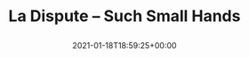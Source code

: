 ---
retweeted: false
source: <a href="https://mobile.twitter.com" rel="nofollow">Twitter Web App</a>
entities:
  user_mentions: []
  urls: []
  symbols: []
  media:
  - expanded_url: https://twitter.com/bascht/status/1351242808980615168/photo/1
    indices:
    - '30'
    - '53'
    url: https://t.co/ZcVE6YGnVx
    media_url: http://pbs.twimg.com/media/EsCUF6vXUAA_DJS.png
    id_str: '1351242717599322112'
    id: '1351242717599322112'
    media_url_https: https://pbs.twimg.com/media/EsCUF6vXUAA_DJS.png
    sizes:
      medium:
        w: '297'
        h: '115'
        resize: fit
      small:
        w: '297'
        h: '115'
        resize: fit
      thumb:
        w: '115'
        h: '115'
        resize: crop
      large:
        w: '297'
        h: '115'
        resize: fit
    type: photo
    display_url: pic.twitter.com/ZcVE6YGnVx
  hashtags: []
display_text_range:
- '0'
- '53'
favorite_count: '2'
id_str: '1351242808980615168'
truncated: false
retweet_count: '0'
id: '1351242808980615168'
possibly_sensitive: false
created_at: Mon Jan 18 18:59:25 +0000 2021
favorited: false
full_text: La Dispute – Such Small Hands
lang: en
extended_entities:
  media:
  - expanded_url: https://twitter.com/bascht/status/1351242808980615168/photo/1
    indices:
    - '30'
    - '53'
    url: https://t.co/ZcVE6YGnVx
    media_url: http://pbs.twimg.com/media/EsCUF6vXUAA_DJS.png
    id_str: '1351242717599322112'
    id: '1351242717599322112'
    media_url_https: https://pbs.twimg.com/media/EsCUF6vXUAA_DJS.png
    sizes:
      medium:
        w: '297'
        h: '115'
        resize: fit
      small:
        w: '297'
        h: '115'
        resize: fit
      thumb:
        w: '115'
        h: '115'
        resize: crop
      large:
        w: '297'
        h: '115'
        resize: fit
    type: photo
    display_url: pic.twitter.com/ZcVE6YGnVx
tags:
- pesos/twitter
date: '2021-01-18T18:59:25+00:00'
src: https://twitter.com/bascht/status/1351242808980615168
original_url: https://twitter.com/bascht/status/1351242808980615168
type: twitter_tweet
media_url: https://img.bascht.com/twitter/pbs.twimg.com/media/EsCUF6vXUAA_DJS.png
text: La Dispute – Such Small Hands
title: 'La Dispute – Such Small Hands

  '

---